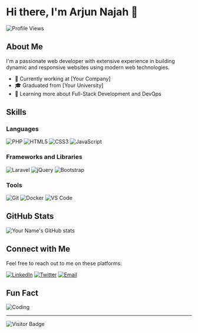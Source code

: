 # Hi there, I'm Arjun Najah 👋

![Profile Views](https://komarev.com/ghpvc/?username=yourusername&color=blue)

## About Me
I'm a passionate web developer with extensive experience in building dynamic and responsive websites using modern web technologies.

- 💼 Currently working at [Your Company]
- 🎓 Graduated from [Your University]
- 🌱 Learning more about Full-Stack Development and DevOps

## Skills

### Languages
![PHP](https://img.shields.io/badge/-PHP-777BB4?style=flat-square&logo=php&logoColor=white)
![HTML5](https://img.shields.io/badge/-HTML5-E34F26?style=flat-square&logo=html5&logoColor=white)
![CSS3](https://img.shields.io/badge/-CSS3-1572B6?style=flat-square&logo=css3)
![JavaScript](https://img.shields.io/badge/-JavaScript-F7DF1E?style=flat-square&logo=javascript&logoColor=black)

### Frameworks and Libraries
![Laravel](https://img.shields.io/badge/-Laravel-FF2D20?style=flat-square&logo=laravel&logoColor=white)
![jQuery](https://img.shields.io/badge/-jQuery-0769AD?style=flat-square&logo=jquery&logoColor=white)
![Bootstrap](https://img.shields.io/badge/-Bootstrap-563D7C?style=flat-square&logo=bootstrap&logoColor=white)

### Tools
![Git](https://img.shields.io/badge/-Git-F05032?style=flat-square&logo=git&logoColor=white)
![Docker](https://img.shields.io/badge/-Docker-2496ED?style=flat-square&logo=docker&logoColor=white)
![VS Code](https://img.shields.io/badge/-VS%20Code-007ACC?style=flat-square&logo=visual-studio-code&logoColor=white)

## GitHub Stats
![Your Name's GitHub stats](https://github-readme-stats.vercel.app/api?username=yourusername&show_icons=true&theme=radical)

## Connect with Me
Feel free to reach out to me on these platforms:

[![LinkedIn](https://img.shields.io/badge/LinkedIn-0A66C2?style=flat-square&logo=linkedin&logoColor=white)](https://www.linkedin.com/in/yourprofile)
[![Twitter](https://img.shields.io/badge/Twitter-1DA1F2?style=flat-square&logo=twitter&logoColor=white)](https://twitter.com/yourprofile)
[![Email](https://img.shields.io/badge/Email-D14836?style=flat-square&logo=gmail&logoColor=white)](mailto:youremail@example.com)

## Fun Fact
![Coding](https://media.giphy.com/media/13HgwGsXF0aiGY/giphy.gif)

---
![Visitor Badge](https://visitor-badge.laobi.icu/badge?page_id=yourusername.yourusername)
